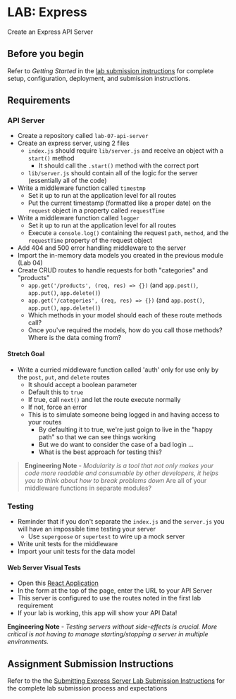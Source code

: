 # LAB: Express

Create an Express API Server

## Before you begin

Refer to *Getting Started*  in the [lab submission instructions](../../../reference/submission-instructions/labs/README.md) for complete setup, configuration, deployment, and submission instructions.

## Requirements

### API Server

- Create a repository called `lab-07-api-server`
- Create an express server, using 2 files
  - `index.js` should require `lib/server.js` and receive an object with a `start()` method
    - It should call the `.start()` method with the correct port
  - `lib/server.js` should contain all of the logic for the server (essentially all of the code)
- Write a middleware function called `timestmp`
  - Set it up to run at the application level for all routes
  - Put the current timestamp (formatted like a proper date) on the `request` object in a property called `requestTime`
- Write a middleware function called `logger`
  - Set it up to run at the application level for all routes
  - Execute a `console.log()` containing the request `path`, `method`, and the `requestTime` property of the request object
- Add 404 and 500 error handling middleware to the server
- Import the in-memory data models you created in the previous module (Lab 04)
- Create CRUD routes to handle requests for both "categories" and "products"
  - `app.get('/products', (req, res) => {})` (and `app.post()`, `app.put()`, `app.delete()`)
  - `app.get('/categories', (req, res) => {})` (and `app.post()`, `app.put()`, `app.delete()`)
  - Which methods in your model should each of these route methods call?
  - Once you've required the models, how do you call those methods? Where is the data coming from?

#### Stretch Goal

- Write a curried middleware function called 'auth' only for use only by the `post`, `put`, and `delete` routes
  - It should accept a boolean parameter
  - Default this to `true`
  - If true, call `next()` and let the route execute normally
  - If not, force an error
  - This is to simulate someone being logged in and having access to your routes
    - By defaulting it to true, we're just goign to live in the "happy path" so that we can see things working
    - But we do want to consider the case of a bad login ...
    - What is the best approach for testing this?

> **Engineering Note** - *Modularity is a tool that not only makes your code more readable and consumable by other developers, it helps you to think about how to break problems down* Are all of your middleware functions in separate modules?

### Testing

- Reminder that if you don't separate the `index.js` and the `server.js` you will have an impossible time testing your server
  - Use `supergoose` or `supertest` to wire up a mock server
- Write unit tests for the middleware
- Import your unit tests for the data model

#### Web Server Visual Tests
  - Open this [React Application](https://w638oyk7o8.csb.app/)
  - In the form at the top of the page, enter the URL to your API Server
  - This server is configured to use the routes noted in the first lab requirement
  - If your lab is working, this app will show your API Data!

**Engineering Note** - *Testing servers without side-effects is crucial. More critical is not having to manage starting/stopping a server in multiple environments.*

## Assignment Submission Instructions

Refer to the the [Submitting Express Server Lab Submission Instructions](../../../reference/submission-instructions/labs/express-servers.md) for the complete lab submission process and expectations
